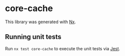 # core-cache

This library was generated with [Nx](https://nx.dev).

## Running unit tests

Run `nx test core-cache` to execute the unit tests via [Jest](https://jestjs.io).
